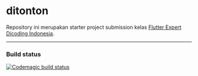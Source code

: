 # ditonton

Repository ini merupakan starter project submission kelas [Flutter Expert Dicoding Indonesia](https://github.com/dicodingacademy/a199-flutter-expert-project).

---

### Build status

[![Codemagic build status](https://api.codemagic.io/apps/637e114a8d8ede000af3da4b/637e114a8d8ede000af3da4a/status_badge.svg)](https://codemagic.io/apps/637e114a8d8ede000af3da4b/637e114a8d8ede000af3da4a/latest_build)
